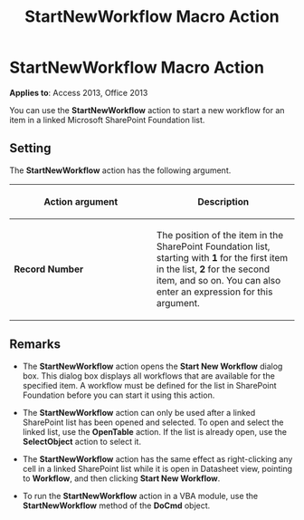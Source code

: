 ﻿---
title: StartNewWorkflow Macro Action
TOCTitle: StartNewWorkflow Macro Action
ms:assetid: b3e81a11-b816-0eef-fc70-6d6da7a5a845
ms:mtpsurl: https://msdn.microsoft.com/library/Ff822054(v=office.15)
ms:contentKeyID: 48547206
ms.date: 09/18/2015
mtps_version: v=office.15
f1_keywords:
- vbaac10.chm198223
f1_categories:
- Office.Version=v15
---

# StartNewWorkflow Macro Action


**Applies to**: Access 2013, Office 2013

You can use the **StartNewWorkflow** action to start a new workflow for an item in a linked Microsoft SharePoint Foundation list.

## Setting

The **StartNewWorkflow** action has the following argument.

<table>
<colgroup>
<col style="width: 50%" />
<col style="width: 50%" />
</colgroup>
<thead>
<tr class="header">
<th><p>Action argument</p></th>
<th><p>Description</p></th>
</tr>
</thead>
<tbody>
<tr class="odd">
<td><p><strong>Record Number</strong></p></td>
<td><p>The position of the item in the SharePoint Foundation list, starting with <strong>1</strong> for the first item in the list, <strong>2</strong> for the second item, and so on. You can also enter an expression for this argument.</p></td>
</tr>
</tbody>
</table>


## Remarks

  - The **StartNewWorkflow** action opens the **Start New Workflow** dialog box. This dialog box displays all workflows that are available for the specified item. A workflow must be defined for the list in SharePoint Foundation before you can start it using this action.

  - The **StartNewWorkflow** action can only be used after a linked SharePoint list has been opened and selected. To open and select the linked list, use the **OpenTable** action. If the list is already open, use the **SelectObject** action to select it.

  - The **StartNewWorkflow** action has the same effect as right-clicking any cell in a linked SharePoint list while it is open in Datasheet view, pointing to **Workflow**, and then clicking **Start New Workflow**.

  - To run the **StartNewWorkflow** action in a VBA module, use the **StartNewWorkflow** method of the **DoCmd** object.

